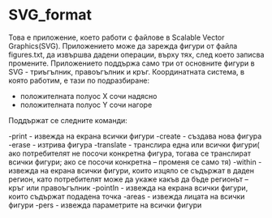 # SVG_format
 Това е приложение, което работи с файлове в Scalable Vector Graphics(SVG).
 Приложението може да зарежда фигури от файла figures.txt, да извършва дадени операции,
върху тях, след което записва промените.
Приложението поддържа само три от основните фигури в SVG - триъгълник, правоъгълник и кръг.
Координатната система, в която работим, е тази по
подразбиране:
 - положителната полуос X сочи надясно
 - положителната полуос Y сочи нагоре

Поддържат се следните команди:

 -print - извежда на екрана всички фигури
 -create - създава нова фигура
 -erase - изтрива фигура
 -translate - транслира една или всички фигури( ако потребителят не посочи
конкретна фигура, тогава се транслират всички фигури; ако се посочи
конкретна – променя се само тя)
 -within - извежда на екрана всички фигури, които изцяло се съдържат в даден
регион, като потребителят може да укаже какъв да бъде регионът – кръг или
правоъгълник
 -pointIn - извежда на екрана всички фигури, които съдържат подадена точка
 -areas - извежда лицата на всички фигури
 -pers - извежда параметрите на всички фигури
